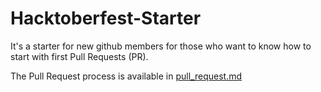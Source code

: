 # Hacktoberfest-Starter
 
 It's a starter for new github members for those who want to know how to start with first Pull Requests (PR).
 
 The Pull Request process is available in [pull_request.md](https://github.com/Asutosh989/Hacktoberfest-starter/blob/master/pull_request.md)
